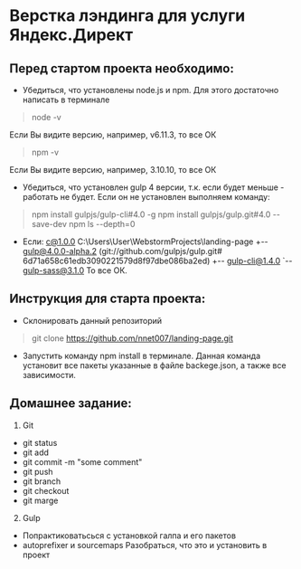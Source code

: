 # Верстка лэндинга для услуги Яндекс.Директ

## Перед стартом проекта необходимо:
* Убедиться, что установлены node.js и npm. Для этого достаточно написать в терминале
> node -v

Если Вы видите версию, например, v6.11.3, то все ОК

> npm -v

Если Вы видите версию, например, 3.10.10, то все ОК

* Убедиться, что установлен gulp 4 версии, т.к. если будет меньше - работать не будет.
Если он не установлен выполняем команду:

> npm install gulpjs/gulp-cli#4.0 -g
> npm install gulpjs/gulp.git#4.0 --save-dev
> npm ls --depth=0

* Если:
c@1.0.0 C:\Users\User\WebstormProjects\landing-page
+-- gulp@4.0.0-alpha.2 (git://github.com/gulpjs/gulp.git#
6d71a658c61edb3090221579d8f97dbe086ba2ed)
+-- gulp-cli@1.4.0
`-- gulp-sass@3.1.0
То все ОК.

## Инструкция для старта проекта:
* Склонировать данный репозиторий
> git clone https://github.com/nnet007/landing-page.git
* Запустить команду npm install в терминале. Данная команда установит все пакеты указанные в файле backege.json, а также все зависимости.


## Домашнее задание:
1. Git
- git status
- git add
- git commit -m "some comment"
- git push
- git branch
- git checkout
- git marge

2. Gulp
- Попрактиковатьсься с установкой галпа и его пакетов
- autoprefixer и sourcemaps Разобраться, что это и установить в проект
















